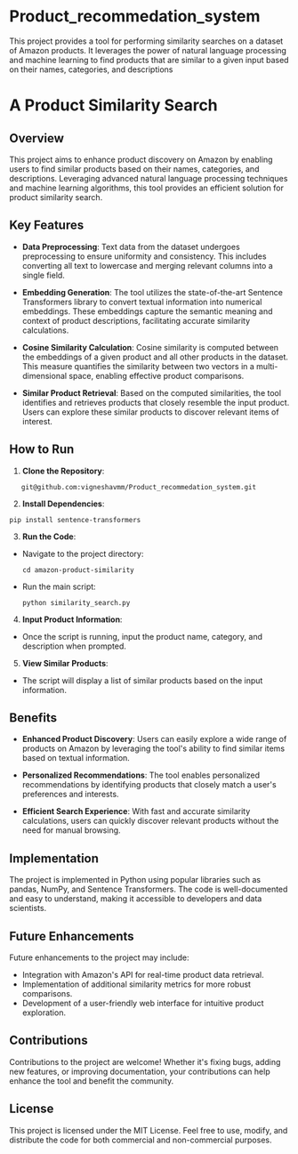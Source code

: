 # Product_recommedation_system
This project provides a tool for performing similarity searches on a dataset of Amazon products. It leverages the power of natural language processing and machine learning to find products that are similar to a given input based on their names, categories, and descriptions

# A Product Similarity Search

## Overview

This project aims to enhance product discovery on Amazon by enabling users to find similar products based on their names, categories, and descriptions. Leveraging advanced natural language processing techniques and machine learning algorithms, this tool provides an efficient solution for product similarity search.

## Key Features

- **Data Preprocessing**: Text data from the dataset undergoes preprocessing to ensure uniformity and consistency. This includes converting all text to lowercase and merging relevant columns into a single field.

- **Embedding Generation**: The tool utilizes the state-of-the-art Sentence Transformers library to convert textual information into numerical embeddings. These embeddings capture the semantic meaning and context of product descriptions, facilitating accurate similarity calculations.

- **Cosine Similarity Calculation**: Cosine similarity is computed between the embeddings of a given product and all other products in the dataset. This measure quantifies the similarity between two vectors in a multi-dimensional space, enabling effective product comparisons.

- **Similar Product Retrieval**: Based on the computed similarities, the tool identifies and retrieves products that closely resemble the input product. Users can explore these similar products to discover relevant items of interest.

## How to Run

1. **Clone the Repository**:
```
   git@github.com:vigneshavmm/Product_recommedation_system.git
  ```

2. **Install Dependencies**:
  ```
  pip install sentence-transformers
  ```

3. **Run the Code**:
- Navigate to the project directory:
  ```
  cd amazon-product-similarity
  ```
- Run the main script:
  ```
  python similarity_search.py
  ```

4. **Input Product Information**:
- Once the script is running, input the product name, category, and description when prompted.

5. **View Similar Products**:
- The script will display a list of similar products based on the input information.

## Benefits

- **Enhanced Product Discovery**: Users can easily explore a wide range of products on Amazon by leveraging the tool's ability to find similar items based on textual information.

- **Personalized Recommendations**: The tool enables personalized recommendations by identifying products that closely match a user's preferences and interests.

- **Efficient Search Experience**: With fast and accurate similarity calculations, users can quickly discover relevant products without the need for manual browsing.

## Implementation

The project is implemented in Python using popular libraries such as pandas, NumPy, and Sentence Transformers. The code is well-documented and easy to understand, making it accessible to developers and data scientists.

## Future Enhancements

Future enhancements to the project may include:
- Integration with Amazon's API for real-time product data retrieval.
- Implementation of additional similarity metrics for more robust comparisons.
- Development of a user-friendly web interface for intuitive product exploration.

## Contributions

Contributions to the project are welcome! Whether it's fixing bugs, adding new features, or improving documentation, your contributions can help enhance the tool and benefit the community.

## License

This project is licensed under the MIT License. Feel free to use, modify, and distribute the code for both commercial and non-commercial purposes.

